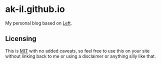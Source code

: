 # ak-il.github.io

My personal blog based on [Left](https://github.com/holman/left).

## Licensing

This is [MIT](https://github.com/holman/left/blob/gh-pages/LICENSE) with no
added caveats, so feel free to use this on your site without linking back to
me or using a disclaimer or anything silly like that.